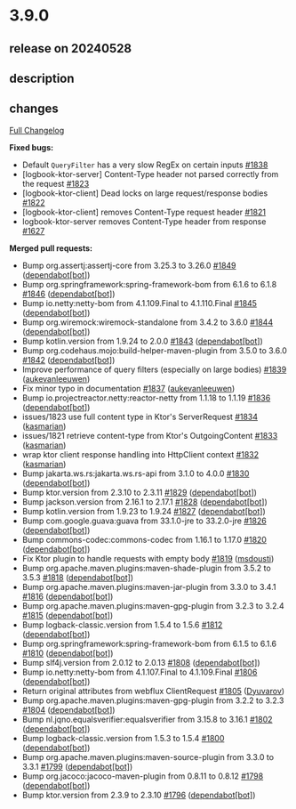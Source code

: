 # 3.9.0

## release on 20240528

## description

## changes

<a href="https://github.com/zalando/logbook/compare/3.8.0...3.9.0">Full Changelog</a>

<strong>Fixed bugs:</strong>

* Default <code>QueryFilter</code> has a very slow RegEx on certain inputs <a href="https://github.com/zalando/logbook/issues/1838" data-hovercard-type="issue" data-hovercard-url="/zalando/logbook/issues/1838/hovercard">#1838</a>
* [logbook-ktor-server] Content-Type header not parsed correctly from the request <a href="https://github.com/zalando/logbook/issues/1823" data-hovercard-type="issue" data-hovercard-url="/zalando/logbook/issues/1823/hovercard">#1823</a>
* [logbook-ktor-client] Dead locks on large request/response bodies <a href="https://github.com/zalando/logbook/issues/1822" data-hovercard-type="issue" data-hovercard-url="/zalando/logbook/issues/1822/hovercard">#1822</a>
* [logbook-ktor-client] removes Content-Type request header <a href="https://github.com/zalando/logbook/issues/1821" data-hovercard-type="issue" data-hovercard-url="/zalando/logbook/issues/1821/hovercard">#1821</a>
* logbook-ktor-server removes Content-Type header from response <a href="https://github.com/zalando/logbook/issues/1627" data-hovercard-type="issue" data-hovercard-url="/zalando/logbook/issues/1627/hovercard">#1627</a>

<strong>Merged pull requests:</strong>

* Bump org.assertj:assertj-core from 3.25.3 to 3.26.0 <a href="https://github.com/zalando/logbook/pull/1849" data-hovercard-type="pull_request" data-hovercard-url="/zalando/logbook/pull/1849/hovercard">#1849</a> (<a href="https://github.com/apps/dependabot">dependabot[bot]</a>)
* Bump org.springframework:spring-framework-bom from 6.1.6 to 6.1.8 <a href="https://github.com/zalando/logbook/pull/1846" data-hovercard-type="pull_request" data-hovercard-url="/zalando/logbook/pull/1846/hovercard">#1846</a> (<a href="https://github.com/apps/dependabot">dependabot[bot]</a>)
* Bump io.netty:netty-bom from 4.1.109.Final to 4.1.110.Final <a href="https://github.com/zalando/logbook/pull/1845" data-hovercard-type="pull_request" data-hovercard-url="/zalando/logbook/pull/1845/hovercard">#1845</a> (<a href="https://github.com/apps/dependabot">dependabot[bot]</a>)
* Bump org.wiremock:wiremock-standalone from 3.4.2 to 3.6.0 <a href="https://github.com/zalando/logbook/pull/1844" data-hovercard-type="pull_request" data-hovercard-url="/zalando/logbook/pull/1844/hovercard">#1844</a> (<a href="https://github.com/apps/dependabot">dependabot[bot]</a>)
* Bump kotlin.version from 1.9.24 to 2.0.0 <a href="https://github.com/zalando/logbook/pull/1843" data-hovercard-type="pull_request" data-hovercard-url="/zalando/logbook/pull/1843/hovercard">#1843</a> (<a href="https://github.com/apps/dependabot">dependabot[bot]</a>)
* Bump org.codehaus.mojo:build-helper-maven-plugin from 3.5.0 to 3.6.0 <a href="https://github.com/zalando/logbook/pull/1842" data-hovercard-type="pull_request" data-hovercard-url="/zalando/logbook/pull/1842/hovercard">#1842</a> (<a href="https://github.com/apps/dependabot">dependabot[bot]</a>)
* Improve performance of query filters (especially on large bodies) <a href="https://github.com/zalando/logbook/pull/1839" data-hovercard-type="pull_request" data-hovercard-url="/zalando/logbook/pull/1839/hovercard">#1839</a> (<a href="https://github.com/aukevanleeuwen">aukevanleeuwen</a>)
* Fix minor typo in documentation <a href="https://github.com/zalando/logbook/pull/1837" data-hovercard-type="pull_request" data-hovercard-url="/zalando/logbook/pull/1837/hovercard">#1837</a> (<a href="https://github.com/aukevanleeuwen">aukevanleeuwen</a>)
* Bump io.projectreactor.netty:reactor-netty from 1.1.18 to 1.1.19 <a href="https://github.com/zalando/logbook/pull/1836" data-hovercard-type="pull_request" data-hovercard-url="/zalando/logbook/pull/1836/hovercard">#1836</a> (<a href="https://github.com/apps/dependabot">dependabot[bot]</a>)
* issues/1823 use full content type in Ktor's ServerRequest <a href="https://github.com/zalando/logbook/pull/1834" data-hovercard-type="pull_request" data-hovercard-url="/zalando/logbook/pull/1834/hovercard">#1834</a> (<a href="https://github.com/kasmarian">kasmarian</a>)
* issues/1821 retrieve content-type from Ktor's OutgoingContent <a href="https://github.com/zalando/logbook/pull/1833" data-hovercard-type="pull_request" data-hovercard-url="/zalando/logbook/pull/1833/hovercard">#1833</a> (<a href="https://github.com/kasmarian">kasmarian</a>)
* wrap ktor client response handling into HttpClient context <a href="https://github.com/zalando/logbook/pull/1832" data-hovercard-type="pull_request" data-hovercard-url="/zalando/logbook/pull/1832/hovercard">#1832</a> (<a href="https://github.com/kasmarian">kasmarian</a>)
* Bump jakarta.ws.rs:jakarta.ws.rs-api from 3.1.0 to 4.0.0 <a href="https://github.com/zalando/logbook/pull/1830" data-hovercard-type="pull_request" data-hovercard-url="/zalando/logbook/pull/1830/hovercard">#1830</a> (<a href="https://github.com/apps/dependabot">dependabot[bot]</a>)
* Bump ktor.version from 2.3.10 to 2.3.11 <a href="https://github.com/zalando/logbook/pull/1829" data-hovercard-type="pull_request" data-hovercard-url="/zalando/logbook/pull/1829/hovercard">#1829</a> (<a href="https://github.com/apps/dependabot">dependabot[bot]</a>)
* Bump jackson.version from 2.16.1 to 2.17.1 <a href="https://github.com/zalando/logbook/pull/1828" data-hovercard-type="pull_request" data-hovercard-url="/zalando/logbook/pull/1828/hovercard">#1828</a> (<a href="https://github.com/apps/dependabot">dependabot[bot]</a>)
* Bump kotlin.version from 1.9.23 to 1.9.24 <a href="https://github.com/zalando/logbook/pull/1827" data-hovercard-type="pull_request" data-hovercard-url="/zalando/logbook/pull/1827/hovercard">#1827</a> (<a href="https://github.com/apps/dependabot">dependabot[bot]</a>)
* Bump com.google.guava:guava from 33.1.0-jre to 33.2.0-jre <a href="https://github.com/zalando/logbook/pull/1826" data-hovercard-type="pull_request" data-hovercard-url="/zalando/logbook/pull/1826/hovercard">#1826</a> (<a href="https://github.com/apps/dependabot">dependabot[bot]</a>)
* Bump commons-codec:commons-codec from 1.16.1 to 1.17.0 <a href="https://github.com/zalando/logbook/pull/1820" data-hovercard-type="pull_request" data-hovercard-url="/zalando/logbook/pull/1820/hovercard">#1820</a> (<a href="https://github.com/apps/dependabot">dependabot[bot]</a>)
* Fix Ktor plugin to handle requests with empty body <a href="https://github.com/zalando/logbook/pull/1819" data-hovercard-type="pull_request" data-hovercard-url="/zalando/logbook/pull/1819/hovercard">#1819</a> (<a href="https://github.com/msdousti">msdousti</a>)
* Bump org.apache.maven.plugins:maven-shade-plugin from 3.5.2 to 3.5.3 <a href="https://github.com/zalando/logbook/pull/1818" data-hovercard-type="pull_request" data-hovercard-url="/zalando/logbook/pull/1818/hovercard">#1818</a> (<a href="https://github.com/apps/dependabot">dependabot[bot]</a>)
* Bump org.apache.maven.plugins:maven-jar-plugin from 3.3.0 to 3.4.1 <a href="https://github.com/zalando/logbook/pull/1816" data-hovercard-type="pull_request" data-hovercard-url="/zalando/logbook/pull/1816/hovercard">#1816</a> (<a href="https://github.com/apps/dependabot">dependabot[bot]</a>)
* Bump org.apache.maven.plugins:maven-gpg-plugin from 3.2.3 to 3.2.4 <a href="https://github.com/zalando/logbook/pull/1815" data-hovercard-type="pull_request" data-hovercard-url="/zalando/logbook/pull/1815/hovercard">#1815</a> (<a href="https://github.com/apps/dependabot">dependabot[bot]</a>)
* Bump logback-classic.version from 1.5.4 to 1.5.6 <a href="https://github.com/zalando/logbook/pull/1812" data-hovercard-type="pull_request" data-hovercard-url="/zalando/logbook/pull/1812/hovercard">#1812</a> (<a href="https://github.com/apps/dependabot">dependabot[bot]</a>)
* Bump org.springframework:spring-framework-bom from 6.1.5 to 6.1.6 <a href="https://github.com/zalando/logbook/pull/1810" data-hovercard-type="pull_request" data-hovercard-url="/zalando/logbook/pull/1810/hovercard">#1810</a> (<a href="https://github.com/apps/dependabot">dependabot[bot]</a>)
* Bump slf4j.version from 2.0.12 to 2.0.13 <a href="https://github.com/zalando/logbook/pull/1808" data-hovercard-type="pull_request" data-hovercard-url="/zalando/logbook/pull/1808/hovercard">#1808</a> (<a href="https://github.com/apps/dependabot">dependabot[bot]</a>)
* Bump io.netty:netty-bom from 4.1.107.Final to 4.1.109.Final <a href="https://github.com/zalando/logbook/pull/1806" data-hovercard-type="pull_request" data-hovercard-url="/zalando/logbook/pull/1806/hovercard">#1806</a> (<a href="https://github.com/apps/dependabot">dependabot[bot]</a>)
* Return original attributes from webflux ClientRequest <a href="https://github.com/zalando/logbook/pull/1805" data-hovercard-type="pull_request" data-hovercard-url="/zalando/logbook/pull/1805/hovercard">#1805</a> (<a href="https://github.com/Dyuvarov">Dyuvarov</a>)
* Bump org.apache.maven.plugins:maven-gpg-plugin from 3.2.2 to 3.2.3 <a href="https://github.com/zalando/logbook/pull/1804" data-hovercard-type="pull_request" data-hovercard-url="/zalando/logbook/pull/1804/hovercard">#1804</a> (<a href="https://github.com/apps/dependabot">dependabot[bot]</a>)
* Bump nl.jqno.equalsverifier:equalsverifier from 3.15.8 to 3.16.1 <a href="https://github.com/zalando/logbook/pull/1802" data-hovercard-type="pull_request" data-hovercard-url="/zalando/logbook/pull/1802/hovercard">#1802</a> (<a href="https://github.com/apps/dependabot">dependabot[bot]</a>)
* Bump logback-classic.version from 1.5.3 to 1.5.4 <a href="https://github.com/zalando/logbook/pull/1800" data-hovercard-type="pull_request" data-hovercard-url="/zalando/logbook/pull/1800/hovercard">#1800</a> (<a href="https://github.com/apps/dependabot">dependabot[bot]</a>)
* Bump org.apache.maven.plugins:maven-source-plugin from 3.3.0 to 3.3.1 <a href="https://github.com/zalando/logbook/pull/1799" data-hovercard-type="pull_request" data-hovercard-url="/zalando/logbook/pull/1799/hovercard">#1799</a> (<a href="https://github.com/apps/dependabot">dependabot[bot]</a>)
* Bump org.jacoco:jacoco-maven-plugin from 0.8.11 to 0.8.12 <a href="https://github.com/zalando/logbook/pull/1798" data-hovercard-type="pull_request" data-hovercard-url="/zalando/logbook/pull/1798/hovercard">#1798</a> (<a href="https://github.com/apps/dependabot">dependabot[bot]</a>)
* Bump ktor.version from 2.3.9 to 2.3.10 <a href="https://github.com/zalando/logbook/pull/1796" data-hovercard-type="pull_request" data-hovercard-url="/zalando/logbook/pull/1796/hovercard">#1796</a> (<a href="https://github.com/apps/dependabot">dependabot[bot]</a>)

